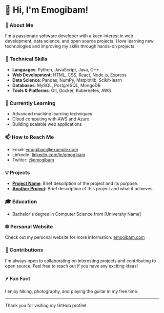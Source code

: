 # 👋 Hi, I'm Emogibam!

### 🚀 About Me
I'm a passionate software developer with a keen interest in web development, data science, and open source projects. I love learning new technologies and improving my skills through hands-on projects.

### 💼 Technical Skills
- **Languages**: Python, JavaScript, Java, C++
- **Web Development**: HTML, CSS, React, Node.js, Express
- **Data Science**: Pandas, NumPy, Matplotlib, Scikit-learn
- **Databases**: MySQL, PostgreSQL, MongoDB
- **Tools & Platforms**: Git, Docker, Kubernetes, AWS

### 🌱 Currently Learning
- Advanced machine learning techniques
- Cloud computing with AWS and Azure
- Building scalable web applications

### 📫 How to Reach Me
- Email: emogibam@example.com
- LinkedIn: [linkedin.com/in/emogibam](https://www.linkedin.com/in/emogibam)
- Twitter: [@emogibam](https://twitter.com/emogibam)

### 💡 Projects
- **[Project Name](https://github.com/Emogibam/project-repo)**: Brief description of the project and its purpose.
- **[Another Project](https://github.com/Emogibam/another-project-repo)**: Brief description of this project and what it achieves.

### 🎓 Education
- Bachelor's degree in Computer Science from [University Name]

### 🌐 Personal Website
Check out my personal website for more information: [emogibam.com](https://www.emogibam.com)

### 🤝 Contributions
I'm always open to collaborating on interesting projects and contributing to open source. Feel free to reach out if you have any exciting ideas!

### ⚡ Fun Fact
I enjoy hiking, photography, and playing the guitar in my free time.

---

Thank you for visiting my GitHub profile!
